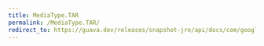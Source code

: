 ```yaml
---
title: MediaType.TAR
permalink: /MediaType.TAR/
redirect_to: https://guava.dev/releases/snapshot-jre/api/docs/com/google/common/net/MediaType.html#TAR
---
```

